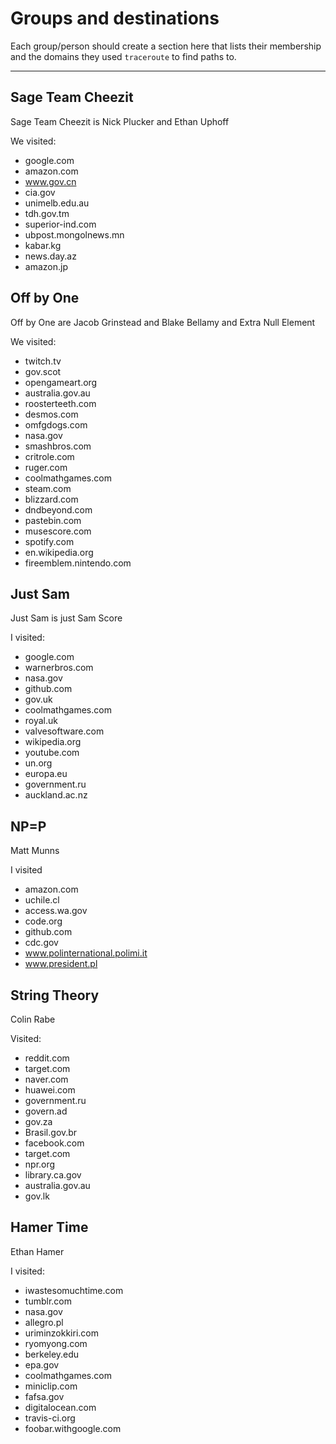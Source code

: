 # Groups and destinations

Each group/person should create a section here that lists their membership
and the domains they used `traceroute` to find paths to.

---

## Sage Team Cheezit

Sage Team Cheezit is Nick Plucker and Ethan Uphoff

We visited:

* google.com
* amazon.com
* www.gov.cn
* cia.gov
* unimelb.edu.au
* tdh.gov.tm
* superior-ind.com
* ubpost.mongolnews.mn
* kabar.kg
* news.day.az
* amazon.jp

## Off by One

Off by One are Jacob Grinstead and Blake Bellamy and Extra Null Element

We visited:
* twitch.tv
* gov.scot
* opengameart.org
* australia.gov.au
* roosterteeth.com
* desmos.com
* omfgdogs.com
* nasa.gov
* smashbros.com
* critrole.com
* ruger.com
* coolmathgames.com
* steam.com
* blizzard.com
* dndbeyond.com
* pastebin.com
* musescore.com
* spotify.com
* en.wikipedia.org
* fireemblem.nintendo.com

## Just Sam

Just Sam is just Sam Score

I visited:
* google.com
* warnerbros.com
* nasa.gov
* github.com
* gov.uk
* coolmathgames.com
* royal.uk
* valvesoftware.com
* wikipedia.org
* youtube.com
* un.org
* europa.eu
* government.ru
* auckland.ac.nz

## NP=P

Matt Munns

I visited

* amazon.com
* uchile.cl
* access.wa.gov
* code.org
* github.com
* cdc.gov
* www.polinternational.polimi.it
* www.president.pl

## String Theory

Colin Rabe

Visited:

* reddit.com
* target.com
* naver.com
* huawei.com
* government.ru
* govern.ad
* gov.za
* Brasil.gov.br
* facebook.com
* target.com
* npr.org
* library.ca.gov
* australia.gov.au
* gov.lk

## Hamer Time

Ethan Hamer

I visited:
 * iwastesomuchtime.com
 * tumblr.com
 * nasa.gov
 * allegro.pl
 * uriminzokkiri.com
 * ryomyong.com
 * berkeley.edu
 * epa.gov
 * coolmathgames.com
 * miniclip.com
 * fafsa.gov
 * digitalocean.com
 * travis-ci.org
 * foobar.withgoogle.com
